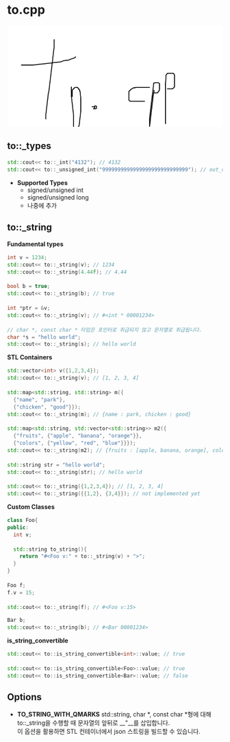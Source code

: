 to.cpp
====

![logo](to.png)<br>

to::_types
----
  ```c++
  std::cout<< to::_int("4132"); // 4132
  std::cout<< to::_unsigned_int("9999999999999999999999999999"); // out_of_range exception
  ```
  
  * __Supported Types__
    * signed/unsigned int
    * signed/unsigned long
    * 나중에 추가
  
to::_string
----

  __Fundamental types__
  ```c++
  int v = 1234;
  std::cout<< to::_string(v); // 1234
  std::cout<< to::_string(4.44f); // 4.44
  
  bool b = true;
  std::cout<< to::_string(b); // true
  
  int *ptr = &v;
  std::cout<< to::_string(v); // #<int * 00001234>
  
  // char *, const char * 타입은 포인터로 취급되지 않고 문자열로 취급됩니다.
  char *s = "hello world";
  std::cout<< to::_string(s); // hello world
  ```
  __STL Containers__
  ```c++
  std::vector<int> v({1,2,3,4});
  std::cout<< to::_string(v); // [1, 2, 3, 4]
  
  std::map<std::string, std::string> m({
    {"name", "park"},
    {"chicken", "good"}});
  std::cout<< to::_string(m); // {name : park, chicken : good}
  
  std::map<std::string, std::vector<std::string>> m2({
    {"fruits", {"apple", "banana", "orange"}},
  	{"colors", {"yellow", "red", "blue"}}});
  std::cout<< to::_string(m2); // {fruits : [apple, banana, orange], colors : [yellow, red, blue]}
  
  std::string str = "hello world";
  std::cout<< to::_string(str); // hello world
  
  std::cout<< to::_string({1,2,3,4}); // [1, 2, 3, 4]
  std::cout<< to::_string({{1,2}, {3,4}}); // not implemented yet
  ```
  __Custom Classes__
  ```c++
  class Foo{
  public:
    int v;
    
    std::string to_string(){
      return "#<Foo v:" + to::_string(v) + ">";
    }
  }
  
  Foo f;
  f.v = 15;
  
  std::cout<< to::_string(f); // #<Foo v:15>
  ```
  ```c++
  Bar b;
  std::cout<< to::_string(b); // #<Bar 00001234>
  ```
  __is_string_convertible__
  ```c++
  std::cout<< to::is_string_convertible<int>::value; // true
  
  std::cout<< to::is_string_convertible<Foo>::value; // true
  std::cout<< to::is_string_convertible<Bar>::value; // false
  ```

Options
----
* __TO_STRING_WITH_QMARKS__
  std::string, char *, const char *형에 대해 to::_string을 수행할 때 문자열의 앞뒤로 __\"__를 삽입합니다.<br>
  이 옵션을 활용하면 STL 컨테이너에서 json 스트링을 빌드할 수 있습니다.
